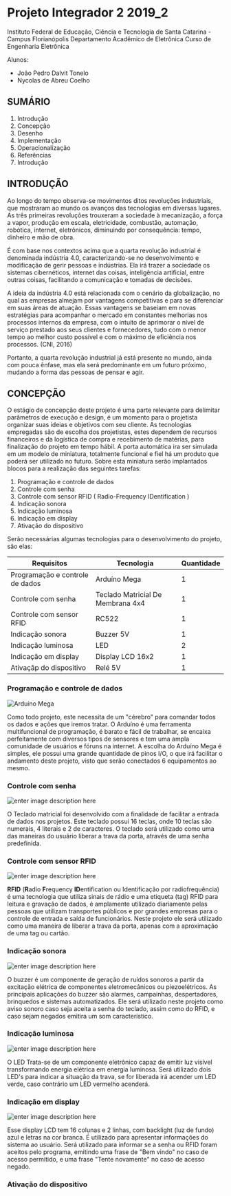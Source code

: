 
# Projeto Integrador 2 2019_2

Instituto Federal de Educação, Ciência e Tecnologia de Santa Catarina - Campus Florianópolis Departamento Acadêmico de Eletrônica Curso de Engenharia Eletrônica

Alunos: 

- João Pedro Dalvit Tonelo 
- Nycolas de Abreu Coelho

## SUMÁRIO

1. Introdução
2. Concepção
3. Desenho
4. Implementação
5. Operacionalização
6. Referências
7. Introdução

## INTRODUÇÃO

Ao longo do tempo observa-se movimentos ditos revoluções industriais, que mostraram ao mundo os avanços das tecnologias em diversas lugares. As três primeiras revoluções trouxeram a sociedade à mecanização, a força a vapor, produção em escala, eletricidade, combustão, automação, robótica, internet, eletrônicos, diminuindo por consequência: tempo, dinheiro e mão de obra.

É com base nos contextos acima que a quarta revolução industrial é denominada indústria 4.0, caracterizando-se no desenvolvimento e modificação de gerir pessoas e indústrias. Ela irá trazer a sociedade os sistemas cibernéticos, internet das coisas, inteligência artificial, entre outras coisas, facilitando a comunicação e tomadas de decisões.

A ideia da indústria 4.0 está relacionada com o cenário da globalização, no qual as empresas almejam por vantagens competitivas e para se diferenciar em suas áreas de atuação. Essas vantagens se baseiam em novas estratégias para acompanhar o mercado em constantes melhorias nos processos internos da empresa, com o intuito de aprimorar o nível de serviço prestado aos seus clientes e fornecedores, tudo com o menor tempo ao melhor custo possível e com o máximo de eficiência nos processos. (CNI, 2016)

Portanto, a quarta revolução industrial já está presente no mundo, ainda com pouca ênfase, mas ela será predominante em um futuro próximo, mudando a forma das pessoas de pensar e agir.

## CONCEPÇÃO

O estágio de concepção deste projeto é uma parte relevante para delimitar parâmetros de execução e design, é um momento para o projetista organizar suas ideias e objetivos com seu cliente. As tecnologias empregadas são de escolha dos projetistas, estes dependem de recursos financeiros e da logística de compra e recebimento de matérias, para finalização do projeto em tempo hábil. 
A porta automática ira ser simulada em um modelo de miniatura, totalmente funcional e fiel há um produto que poderá ser utilizado no futuro. Sobre esta miniatura serão implantados blocos para a realização das seguintes tarefas:

1.  Programação e controle de dados
2.  Controle com senha
3.  Controle com sensor RFID ( Radio-Frequency IDentification )
4.  Indicação sonora 
5.  Indicação luminosa
6.  Indicação em display 
7. Ativação do dispositivo

Serão necessárias algumas tecnologias para o desenvolvimento do projeto, são elas:

| Requisitos                      | Tecnologia                        | Quantidade |
| ------------------------------- | --------------------------------- | ---------- |
| Programação e controle de dados | Arduíno Mega                      | 1          |
| Controle com senha              | Teclado Matricial De Membrana 4x4 | 1          |
| Controle com sensor RFID        | RC522                             | 1          |
| Indicação sonora                | Buzzer 5V                         | 1          |
| Indicação luminosa              | LED                               | 2          |
| Indicação em display            | Display LCD 16x2                  | 1          |
| Ativaçãp do dispositivo         | Relé 5V                           | 1          |

### Programação e controle de dados
![Arduíno Mega](https://store-cdn.arduino.cc/usa/catalog/product/cache/1/image/520x330/604a3538c15e081937dbfbd20aa60aad/a/0/a000067_featured_1_.jpg)

Como todo projeto, este necessita de um "cérebro" para comandar todos os dados e ações que iremos tratar. O Arduíno é uma ferramenta multifuncional de programação, é barato e fácil de trabalhar, se encaixa perfeitamente com diversos tipos de sensores e tem uma ampla comunidade de usuários e fóruns na internet.
A escolha do Arduíno Mega é simples, ele possui uma grande quantidade de pinos I/O, o que irá facilitar o andamento deste projeto, visto que serão conectados 6 equipamentos ao mesmo.

### Controle com senha
![enter image description here](https://http2.mlstatic.com/teclado-matricial-de-membrana-16-teclas-4x4-arduino-pic-D_NQ_NP_603001-MLB28609022550_112018-F.jpg)

O Teclado matricial foi desenvolvido com a finalidade de facilitar a entrada de dados nos projetos. Este teclado possui 16 teclas, onde 10 teclas são numerais, 4 literais e 2 de caracteres.
O teclado será utilizado como uma das maneiras do usuário liberar a trava da porta, através de uma senha predefinida.

### Controle com sensor RFID
![enter image description here](https://images-na.ssl-images-amazon.com/images/I/71wuC+BKB4L._SL1500_.jpg)

**RFID** (**R**adio **F**requency **ID**entification ou Identificação por radiofrequência) é uma tecnologia que utiliza sinais de rádio e uma etiqueta (tag) RFID para leitura e gravação de dados, é amplamente utilizado diariamente pelas pessoas que utilizam transportes públicos e por grandes empresas para o controle de entrada e saída de funcionários.
Neste projeto ele será utilizado como uma maneira de liberar a trava da porta, apenas com a aproximação de uma tag ou cartão.

### Indicação sonora
![enter image description here](https://images-na.ssl-images-amazon.com/images/I/41AphP4CswL._SX342_.jpg)

O buzzer é um componente de geração de ruídos sonoros a partir da excitação elétrica de componentes eletromecânicos ou piezoelétricos. As principais aplicações do buzzer são alarmes, campainhas, despertadores, brinquedos e sistemas automatizados.
Ele será utilizado neste projeto como aviso sonoro caso seja aceita a senha do teclado, assim como do RFID, e caso sejam negados emitira um som característico.

### Indicação luminosa
![enter image description here](http://www.tecnotend.com.br/image/cache/data/Produtos/Prototipagem/led/led_2-500x500.JPG)

O LED Trata-se de um componente eletrônico capaz de emitir luz visível transformando energia elétrica em energia luminosa. 
Será utilizado dois LED's para indicar a situação da trava, se for liberada irá acender um LED verde, caso contrário um LED vermelho acenderá.

### Indicação em display
![enter image description here](https://uploads.filipeflop.com/2011/09/LCD-16x2-com-arduino.png)

Esse display LCD tem 16 colunas e 2 linhas, com backlight (luz de fundo) azul e letras na cor branca. É utilizado para apresentar informações do sistema ao usuário.
Será utilizado para informar se a senha ou RFID foram aceitos pelo programa, emitindo uma frase de "Bem vindo" no caso de acesso permitido, e uma frase "Tente novamente" no caso de acesso negado.

### Ativação do dispositivo
